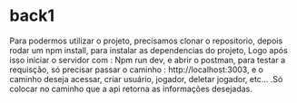 # back1
Para podermos utilizar o projeto, precisamos clonar o repositorio, depois rodar um npm install, para instalar as dependencias do projeto, Logo após isso iniciar o servidor
com : Npm run dev, e abrir o postman, para testar a requisção, só precisar passar o caminho : http://localhost:3003, e o caminho deseja acessar, criar usuário, jogador, deletar jogador, etc... .Só colocar no caminho que a api retorna as informações desejadas. 
